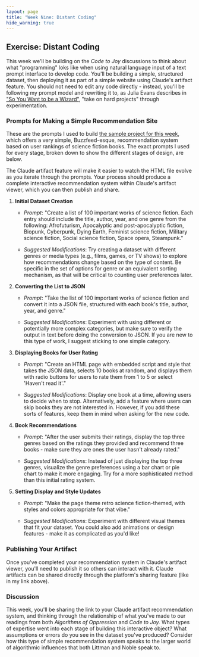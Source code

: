 ```yaml
---
layout: page
title: "Week Nine: Distant Coding" 
hide_warning: true
---
```


## Exercise: Distant Coding

This week we'll be building on the *Code to Joy* discussions to think about what "programming" loks like when using natural language input of a text prompt interface to develop code. You'll be building a simple, structured dataset, then deploying it as part of a simple website using Claude's artifact feature. You should not need to edit any code directly - instead, you'll be following my prompt model and rewriting it to, as Julia Evans describes in ["So You Want to be a Wizard"](https://wizardzines.com/zines/wizard/), "take on hard projects" through experimentation.

### Prompts for Making a Simple Recommendation Site

These are the prompts I used to build [the sample project for this week](https://claude.ai/public/artifacts/656622ac-8948-41d8-9f9a-5b9305e0ae65), which offers a very simple, Buzzfeed-esque, recommendation system based on user rankings of science fiction books. The exact prompts I used for every stage, broken down to show the different stages of design, are below.

The Claude artifact feature will make it easier to watch the HTML file evolve as you iterate through the prompts. Your process should produce a complete interactive recommendation system within Claude's artifact viewer, which you can then publish and share.

1.  **Initial Dataset Creation**

    -   *Prompt*: \"Create a list of 100 important works of science
        fiction. Each entry should include the title, author, year, and
        one genre from the following: Afrofuturism, Apocalyptic and
        post-apocalyptic fiction, Biopunk, Cyberpunk, Dying Earth,
        Feminist science fiction, Military science fiction, Social
        science fiction, Space opera, Steampunk.\"

    -   *Suggested Modifications*: Try creating a dataset with different
        genres or media types (e.g., films, games, or TV shows) to
        explore how recommendations change based on the type of content. Be specific in the set of options for genre or an equivalent sorting mechanism, as that will be critical to counting user preferences later.

2.  **Converting the List to JSON**

    -   *Prompt*: \"Take the list of 100 important works of science
        fiction and convert it into a JSON file, structured with each
        book\'s title, author, year, and genre.\"

    -   *Suggested Modifications*: Experiment with using different or potentially more complex categories, but make sure to verify the output in text before doing the conversion to JSON. If you are new to this type of work, I suggest sticking to one simple category.

3.  **Displaying Books for User Rating**

    -   *Prompt*: \"Create an HTML page with embedded script and style that takes the JSON data, selects 10 books at random, and displays them with radio
        buttons for users to rate them from 1 to 5 or select \'Haven\'t
        read it\'.\"

    -   *Suggested Modifications*: Display one book at a time, allowing
        users to decide when to stop. Alternatively, add a feature where
        users can skip books they are not interested in. However, if you add these sorts of features, keep them in mind when asking for the new code.

4.  **Book Recommendations**

    -   *Prompt*: \"After the user submits their ratings, display the
        top three genres based on the ratings they provided and recommend three books - make sure they are ones the user hasn't already rated.\"

    -   *Suggested Modifications*: Instead of just displaying the top
        three genres, visualize the genre preferences using a bar chart
        or pie chart to make it more engaging. Try for a more sophisticated method than this initial rating system.

5.  **Setting Display and Style Updates**

    -   *Prompt*: \"Make the page theme retro science fiction-themed,
        with styles and colors appropriate for that vibe.\"

    -   *Suggested Modifications*: Experiment with different visual
        themes that fit your dataset. You could also add
        animations or design features - make it as complicated as you'd like!


### Publishing Your Artifact

Once you've completed your recommendation system in Claude's artifact viewer, you'll need to publish it so others can interact with it. Claude artifacts can be shared directly through the platform's sharing feature (like in my link above).

### Discussion

This week, you'll be sharing the link to your Claude artifact recommendation system, and thinking through the relationship of what you've made to our readings from both *Algorithms of Oppression* and *Code to Joy.* What types of expertise went into each stage of building this interactive object? What assumptions or errors do you see in the dataset you've produced? Consider how this type of simple recommendation system speaks to the larger world of algorithmic influences that both Littman and Noble speak to.
